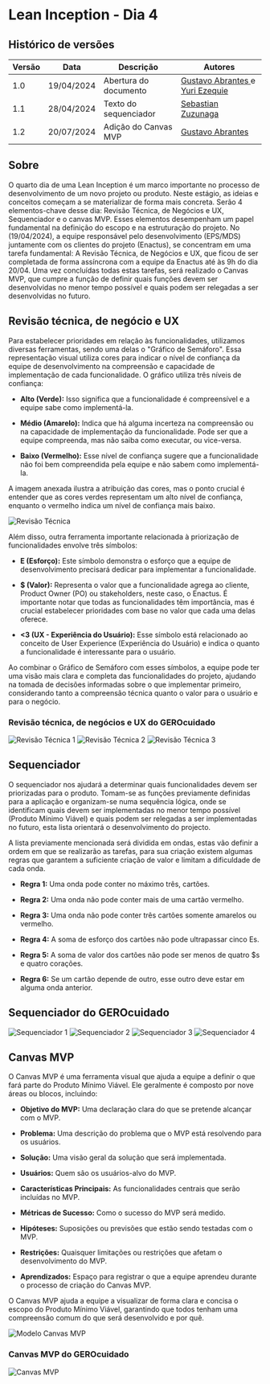 # Lean Inception - Dia 4

## Histórico de versões

| Versão | Data       | Descrição | Autores |
| ------ | ---------- | --------- | ------- |
| 1.0    | 19/04/2024 | Abertura do documento | [Gustavo Abrantes ](https://github.com/GustaaSZ) e [Yuri Ezequie ](https://github.com/Yuri57Ezequiel)|
| 1.1    | 28/04/2024 | Texto do sequenciador | [Sebastian Zuzunaga](https://github.com/sebazac332)|
| 1.2    | 20/07/2024 | Adição do Canvas MVP | [Gustavo Abrantes ](https://github.com/GustaaSZ)|

## Sobre

O quarto dia de uma Lean Inception é um marco importante no processo de desenvolvimento de um novo projeto ou produto. Neste estágio, as ideias e conceitos começam a se materializar de forma mais concreta. Serão 4 elementos-chave desse dia: Revisão Técnica, de Negócios e UX, Sequenciador e o canvas MVP. Esses elementos desempenham um papel fundamental na definição do escopo e na estruturação do projeto. No (19/04/2024), a equipe responsável pelo desenvolvimento (EPS/MDS) juntamente com os clientes do projeto (Enactus), se concentram em uma tarefa fundamental: A Revisão Técnica, de Negócios e UX, que ficou de ser completada de forma assíncrona com a equipe da Enactus até às 9h do dia 20/04. Uma vez concluídas todas estas tarefas, será realizado o Canvas MVP, que cumpre a função de definir quais funções devem ser desenvolvidas no menor tempo possível e quais podem ser relegadas a ser desenvolvidas no futuro.
<!-- e o Canvas MVP -->

## Revisão técnica, de negócio e UX
Para estabelecer prioridades em relação às funcionalidades, utilizamos diversas ferramentas, sendo uma delas o "Gráfico de Semáforo". Essa representação visual utiliza cores para indicar o nível de confiança da equipe de desenvolvimento na compreensão e capacidade de implementação de cada funcionalidade. O gráfico utiliza três níveis de confiança:

* **Alto (Verde):** Isso significa que a funcionalidade é compreensível e a equipe sabe como implementá-la.

* **Médio (Amarelo):** Indica que há alguma incerteza na compreensão ou na capacidade de implementação da funcionalidade. Pode ser que a equipe compreenda, mas não saiba como executar, ou vice-versa.

* **Baixo (Vermelho):** Esse nível de confiança sugere que a funcionalidade não foi bem compreendida pela equipe e não sabem como implementá-la.

A imagem anexada ilustra a atribuição das cores, mas o ponto crucial é entender que as cores verdes representam um alto nível de confiança, enquanto o vermelho indica um nível de confiança mais baixo.

![Revisão Técnica](../assets/revisao_tecnica.png)

Além disso, outra ferramenta importante relacionada à priorização de funcionalidades envolve três símbolos:

* **E (Esforço):** Este símbolo demonstra o esforço que a equipe de desenvolvimento precisará dedicar para implementar a funcionalidade.

* **$ (Valor):** Representa o valor que a funcionalidade agrega ao cliente, Product Owner (PO) ou stakeholders, neste caso, o Enactus. É importante notar que todas as funcionalidades têm importância, mas é crucial estabelecer prioridades com base no valor que cada uma delas oferece.

* **<3 (UX - Experiência do Usuário):** Esse símbolo está relacionado ao conceito de User Experience (Experiência do Usuário) e indica o quanto a funcionalidade é interessante para o usuário.

Ao combinar o Gráfico de Semáforo com esses símbolos, a equipe pode ter uma visão mais clara e completa das funcionalidades do projeto, ajudando na tomada de decisões informadas sobre o que implementar primeiro, considerando tanto a compreensão técnica quanto o valor para o usuário e para o negócio.

### Revisão técnica, de negócios e UX do GEROcuidado
![Revisão Técnica 1](../assets/RevisaoT_1.PNG)
![Revisão Técnica 2](../assets/RevisaoT_2.PNG)
![Revisão Técnica 3](../assets/RevisaoT_3.PNG)

## Sequenciador
O sequenciador nos ajudará a determinar quais funcionalidades devem ser priorizadas para o produto. Tomam-se as funções previamente definidas para a aplicação e organizam-se numa sequência lógica, onde se identificam quais devem ser implementadas no menor tempo possível (Produto Mínimo Viável) e quais podem ser relegadas a ser implementadas no futuro, esta lista orientará o desenvolvimento do projecto.

A lista previamente mencionada será dividida em ondas, estas vão definir a ordem em que se realizarão as tarefas, para sua criação existem algumas regras que garantem a suficiente criação de valor e limitam a dificuldade de cada onda. 

* **Regra 1:** Uma onda pode conter no máximo três, cartões.

* **Regra 2:** Uma onda não pode conter mais de uma cartão vermelho.

* **Regra 3:** Uma onda não pode conter três cartões somente amarelos ou vermelho.

* **Regra 4:** A soma de esforço dos cartões não pode ultrapassar cinco Es.

* **Regra 5:** A soma de valor dos cartões não pode ser menos de quatro $s e quatro corações.

* **Regra 6:** Se um cartão depende de outro, esse outro deve estar em alguma onda anterior.

## Sequenciador do GEROcuidado
![Sequenciador 1](../assets/seq1.PNG)
![Sequenciador 2](../assets/seq2.PNG)
![Sequenciador 3](../assets/seq3.PNG)
![Sequenciador 4](../assets/seq4.PNG)

## Canvas MVP

O Canvas MVP é uma ferramenta visual que ajuda a equipe a definir o que fará parte do Produto Mínimo Viável. Ele geralmente é composto por nove áreas ou blocos, incluindo:

- **Objetivo do MVP:** Uma declaração clara do que se pretende alcançar com o MVP.

- **Problema:** Uma descrição do problema que o MVP está resolvendo para os usuários.

- **Solução:** Uma visão geral da solução que será implementada.

- **Usuários:** Quem são os usuários-alvo do MVP.

- **Características Principais:** As funcionalidades centrais que serão incluídas no MVP.

- **Métricas de Sucesso:** Como o sucesso do MVP será medido.

- **Hipóteses:** Suposições ou previsões que estão sendo testadas com o MVP.

- **Restrições:** Quaisquer limitações ou restrições que afetam o desenvolvimento do MVP.

- **Aprendizados:** Espaço para registrar o que a equipe aprendeu durante o processo de criação do Canvas MVP.

O Canvas MVP ajuda a equipe a visualizar de forma clara e concisa o escopo do Produto Mínimo Viável, garantindo que todos tenham uma compreensão comum do que será desenvolvido e por quê.

![Modelo Canvas MVP](../assets/Model_Canva-MVP.png)

### Canvas MVP do GEROcuidado

![Canvas MVP](../assets/Canva_MVP.png)